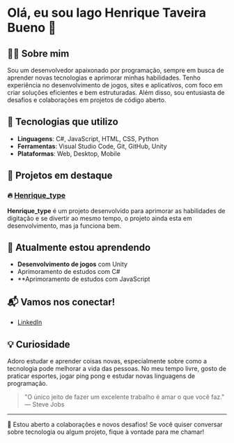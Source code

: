 # Olá, eu sou Iago Henrique Taveira Bueno 👋

## 👨‍💻 Sobre mim
Sou um desenvolvedor apaixonado por programação, sempre em busca de aprender novas tecnologias e aprimorar minhas habilidades. Tenho experiência no desenvolvimento de jogos, sites e aplicativos, com foco em criar soluções eficientes e bem estruturadas. Além disso, sou entusiasta de desafios e colaborações em projetos de código aberto.

## 🚀 Tecnologias que utilizo
- **Linguagens**: C#, JavaScript, HTML, CSS, Python
- **Ferramentas**: Visual Studio Code, Git, GitHub, Unity
- **Plataformas**: Web, Desktop, Mobile

## 📂 Projetos em destaque
### 🔥 [Henrique_type](https://github.com/IagoProgramer/Henrique_type)
**Henrique_type** é um projeto desenvolvido para aprimorar as habilidades de digitação e se divertir ao mesmo tempo, o projeto ainda esta em desenvolvimento, mas ja funciona bem.

## 🌱 Atualmente estou aprendendo
- **Desenvolvimento de jogos** com Unity
- Aprimoramento de estudos com C#
- **Aprimoramento de estudos com JavaScript

## 📬 Vamos nos conectar!
- [LinkedIn](https://www.linkedin.com/in/iagohenriquetaveirabueno)

## 💡 Curiosidade
Adoro estudar e aprender coisas novas, especialmente sobre como a tecnologia pode melhorar a vida das pessoas. No meu tempo livre, gosto de praticar esportes, jogar ping pong e estudar novas linguagens de programação.

> "O único jeito de fazer um excelente trabalho é amar o que você faz." — Steve Jobs

---

🔧 Estou aberto a colaborações e novos desafios! Se você quiser conversar sobre tecnologia ou algum projeto, fique à vontade para me chamar!
